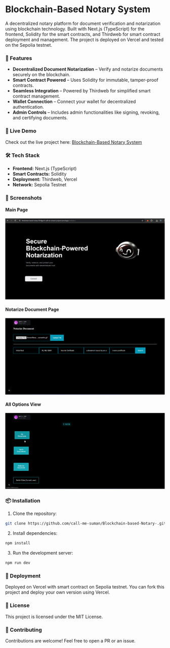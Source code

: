 # Blockchain-Based Notary System

A decentralized notary platform for document verification and notarization using blockchain technology. Built with Next.js (TypeScript) for the frontend, Solidity for the smart contracts, and Thirdweb for smart contract deployment and management. The project is deployed on Vercel and tested on the Sepolia testnet.

### 📝 Features

* **Decentralized Document Notarization** – Verify and notarize documents securely on the blockchain.
* **Smart Contract Powered** – Uses Solidity for immutable, tamper-proof contracts.
* **Seamless Integration** – Powered by Thirdweb for simplified smart contract management.
* **Wallet Connection** – Connect your wallet for decentralized authentication.
* **Admin Controls** – Includes admin functionalities like signing, revoking, and certifying documents.

### 🚀 Live Demo

Check out the live project here: [Blockchain-Based Notary System](https://blockchain-based-notary-lb54jgxn5-call-me-sumans-projects.vercel.app/)

### 🛠️ Tech Stack

* **Frontend:** Next.js (TypeScript)
* **Smart Contracts:** Solidity
* **Deployment:** Thirdweb, Vercel
* **Network:** Sepolia Testnet

### 📸 Screenshots

#### Main Page

![Main Page](./images/main%20page.jpg)

#### Notarize Document Page

![Notarize Document](./images/notarize%20docs.png)

#### All Options View

![All Options](./images/alloptions.gif)

### 📦 Installation

1. Clone the repository:

```bash
git clone https://github.com/call-me-suman/Blockchain-based-Notary-.git
```

2. Install dependencies:

```bash
npm install
```

3. Run the development server:

```bash
npm run dev
```

### 🚀 Deployment

Deployed on Vercel with smart contract on Sepolia testnet. You can fork this project and deploy your own version using Vercel.

### 📄 License

This project is licensed under the MIT License.

### 🤝 Contributing

Contributions are welcome! Feel free to open a PR or an issue.


